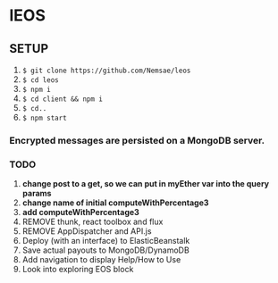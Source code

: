 # lEOS

## SETUP
1. `$ git clone https://github.com/Nemsae/leos`
2. `$ cd leos`
3. `$ npm i`
4. `$ cd client && npm i`
5. `$ cd..`
6. `$ npm start`

### Encrypted messages are persisted on a MongoDB server.

### TODO
1. **change post to a get, so we can put in myEther var into the query params**
1. **change name of initial computeWithPercentage3**
1. **add computeWithPercentage3**
1. REMOVE thunk, react toolbox and flux
1. REMOVE AppDispatcher and API.js
1. Deploy (with an interface) to ElasticBeanstalk
1. Save actual payouts to MongoDB/DynamoDB
1. Add navigation to display Help/How to Use
1. Look into exploring EOS block
